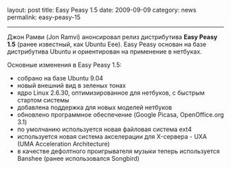 layout: post
title: Easy Peasy 1.5
date: 2009-09-09
category: news
permalink: easy-peasy-15

---

Джон Рамви (Jon Ramvi) анонсировал релиз дистрибутива **Easy Peasy 1.5** (ранее известный, как Ubuntu Eee). Easy Peasy основан на базе дистрибутива Ubuntu и ориентирован на применение в нетбуках. 

<!-- more -->

Основные изменения в Easy Peasy 1.5:

  * собрано на базе Ubuntu 9.04
  * новый внешний вид в зеленых тонах 
  * ядро Linux 2.6.30, оптимизированное для нетбуков, с быстрым стартом системы
  * добавлена поддержка для новых моделей нетбуков
  * обновлено программное обеспечение (Google Picasa, OpenOffice.org 3.1)
  * по умолчанию используется новая файловая система ext4
  * используется новая система акселерации для X-сервера - UXA  (UMA Acceleration Architecture)
  * в качестве дефолтного проигрывателя музыки теперь используется Banshee (ранее использовался Songbird)
